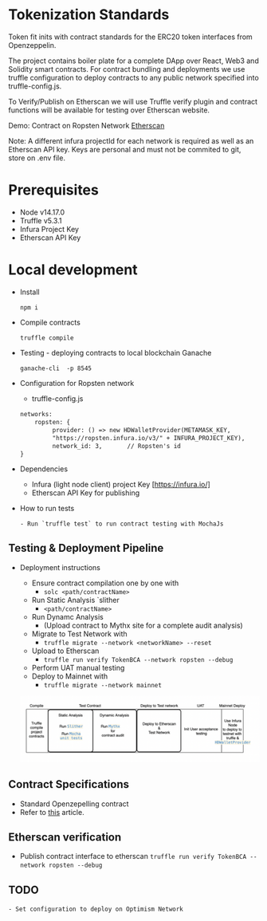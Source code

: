<!-- @format -->

# Tokenization Standards

Token fit inits with contract standards for the ERC20 token interfaces from Openzeppelin.

The project contains boiler plate for a complete DApp over React, Web3 and Solidity smart contracts. For contract bundling and deployments we use truffle configuration to deploy contracts to any public network specified into truffle-config.js.

To Verify/Publish on Etherscan we will use Truffle verify plugin and contract functions will be available for testing over Etherscan website.

Demo: Contract on Ropsten Network [Etherscan](https://ropsten.etherscan.io/token/0xBD268AD65620B697d46D7d5b8DEEC93228af1b12)

Note: A different infura projectId for each network is required as well as an Etherscan API key. Keys are personal and must not be commited to git, store on .env file.

# Prerequisites

- Node v14.17.0
- Truffle v5.3.1
- Infura Project Key
- Etherscan API Key

# Local development

- Install
  ```console
  npm i
  ```
- Compile contracts

  ```console
  truffle compile
  ```

- Testing - deploying contracts to local blockchain Ganache

  ```console
  ganache-cli  -p 8545
  ```

- Configuration for Ropsten network

  - truffle-config.js

  ```console
  networks:
      ropsten: {
           provider: () => new HDWalletProvider(METAMASK_KEY,
           "https://ropsten.infura.io/v3/" + INFURA_PROJECT_KEY),
           network_id: 3,       // Ropsten's id
  }
  ```

- Dependencies

  - Infura (light node client) project Key [https://infura.io/]
  - Etherscan API Key for publishing

- How to run tests
  ```console
  - Run `truffle test` to run contract testing with MochaJs
  ```

## Testing & Deployment Pipeline

- Deployment instructions

  - Ensure contract compilation one by one with
    - `solc <path/contractName>`
  - Run Static Analysis `slither
    - `<path/contractName>`
  - Run Dynamc Analysis
    - (Upload contract to Mythx site for a complete audit analysis)
  - Migrate to Test Network with
    - `truffle migrate --network <networkName> --reset`
  - Upload to Etherscan
    - `truffle run verify TokenBCA --network ropsten --debug`
  - Perform UAT manual testing
  - Deploy to Mainnet with
    - `truffle migrate --network mainnet`

  ![Testing & Deployment Pipeline](public/DeployPipeline.png)

## Contract Specifications

- Standard Openzepelling contract
- Refer to [this](https://kalis.me/verify-truffle-smart-contracts-etherscan/) article.

## Etherscan verification

- Publish contract interface to etherscan
  `truffle run verify TokenBCA --network ropsten --debug`

## TODO

    - Set configuration to deploy on Optimism Network
